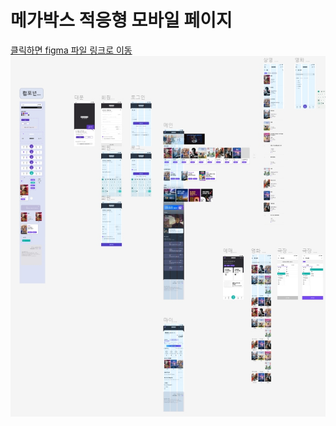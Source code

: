 # 메가박스 적응형 모바일 페이지

<a href="https://www.figma.com/file/I8Dn8qiUFutjxJLomwrYIl/%EB%AA%A8%EB%B0%94%EC%9D%BC-%EC%9B%B9-%ED%8E%98%EC%9D%B4%EC%A7%80?type=design&node-id=0%3A1&mode=design&t=qXmKNGetJJzWowH8-1">클릭하면 figma 파일 링크로 이동</a><br>
<img src="img/megaboxfigma.jpg">
